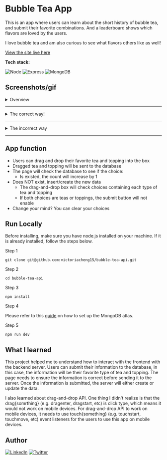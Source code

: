 # Bubble Tea App

This is an app where users can learn about the short history of bubble tea, and submit their favorite combinations. And a leaderboard shows which flavors are loved by the users.

I love bubble tea and am also curious to see what flavors others like as well!

[View the site live here](https://bubble-tea.cyclic.app/)

**Tech stack:**

![Node](https://img.shields.io/badge/Node.js-339933.svg?style=for-the-badge&logo=nodedotjs&logoColor=white)
![Express](https://img.shields.io/badge/Express-000000.svg?style=for-the-badge&logo=Express&logoColor=white)
![MongoDB](https://img.shields.io/badge/MongoDB-47A248.svg?style=for-the-badge&logo=MongoDB&logoColor=white)

## Screenshots/gif

<details>
<summary>Overview</summary>

![chrome_J6mPCpRNO9](https://user-images.githubusercontent.com/35031228/176273667-153f92c3-9498-4926-8bcb-633254713fa6.gif)

</details>

<hr />

<details>
<summary>The correct way!</summary>

![chrome_GSkpWjKabn](https://user-images.githubusercontent.com/35031228/176273490-272fbf1c-3dc6-404f-b11b-4c81e5a8ec51.gif)

</details>

<hr />

<details>
<summary>The incorrect way</summary>

![chrome_xtVKmJRRaw](https://user-images.githubusercontent.com/35031228/176273227-57969054-d490-41e6-8234-59bb4617863a.gif)

</details>

<hr />

## App function

- Users can drag and drop their favorite tea and topping into the box
- Dragged tea and topping will be sent to the database
- The page will check the database to see if the choice:
  - Is existed, the count will increase by 1
- Does NOT exist, insert/create the new data
  - The drag-and-drop box will check choices containing each type of tea and topping
  - If both choices are teas or toppings, the submit button will not enable
- Change your mind? You can clear your choices

## Run Locally

Before installing, make sure you have node.js installed on your machine. If it is already installed, follow the steps below.

Step 1

```
git clone git@github.com:victoriacheng15/bubble-tea-api.git
```

Step 2

```
cd bubble-tea-api
```

Step 3

```
npm install
```

Step 4

Please refer to this [guide](https://www.mongodb.com/basics/mongodb-atlas-tutorial) on how to set up the MongoDB atlas.

Step 5

```
npm run dev
```

## What I learned

This project helped me to understand how to interact with the frontend with the backend server. Users can submit their information to the database, in this case, the information will be their favorite type of tea and topping. The page needs to ensure the information is correct before sending it to the server. Once the information is submitted, the server will either create or update the data.

I also learned about drag-and-drop API. One thing I didn't realize is that the drag{somrthing} (e.g. dragenter, dragstart, etc) is click type, which means it would not work on mobile devices. For drag-and-drop API to work on mobile devices, it needs to use touch{something} (e.g. touchstart, touchmove, etc) event listeners for the users to use this app on mobile devices.

## Author

[![LinkedIn](https://img.shields.io/badge/LinkedIn-0A66C2.svg?style=for-the-badge&logo=LinkedIn&logoColor=white)](https://www.linkedin.com/in/victoriacheng15/) [![Twitter](https://img.shields.io/badge/Twitter-1DA1F2.svg?style=for-the-badge&logo=Twitter&logoColor=white)](https://twitter.com/viktoriacheng15)
